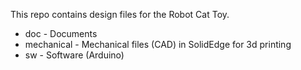 This repo contains design files for the Robot Cat Toy.
- doc - Documents
- mechanical - Mechanical files (CAD) in SolidEdge for 3d printing
- sw - Software (Arduino)